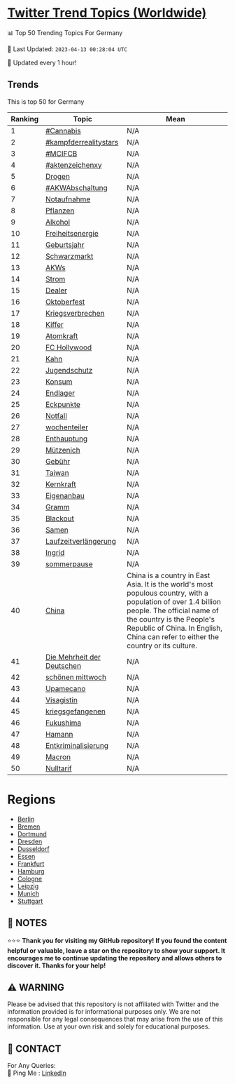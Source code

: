 [Twitter Trend Topics (Worldwide)](https://github.com/ErcinDedeoglu/Twitter-Trend-Topics)
==========


📊 Top 50 Trending Topics For Germany

📆 Last Updated: `2023-04-13 00:28:04 UTC`

🔧 Updated every 1 hour!


## Trends

This is top 50 for Germany

| Ranking | Topic | Mean |
| ------- | ------------ | ------------ |
| 1 | [#Cannabis](http://twitter.com/search?q=%23Cannabis) | N/A |
| 2 | [#kampfderrealitystars](http://twitter.com/search?q=%23kampfderrealitystars) | N/A |
| 3 | [#MCIFCB](http://twitter.com/search?q=%23MCIFCB) | N/A |
| 4 | [#aktenzeichenxy](http://twitter.com/search?q=%23aktenzeichenxy) | N/A |
| 5 | [Drogen](http://twitter.com/search?q=Drogen) | N/A |
| 6 | [#AKWAbschaltung](http://twitter.com/search?q=%23AKWAbschaltung) | N/A |
| 7 | [Notaufnahme](http://twitter.com/search?q=Notaufnahme) | N/A |
| 8 | [Pflanzen](http://twitter.com/search?q=Pflanzen) | N/A |
| 9 | [Alkohol](http://twitter.com/search?q=Alkohol) | N/A |
| 10 | [Freiheitsenergie](http://twitter.com/search?q=Freiheitsenergie) | N/A |
| 11 | [Geburtsjahr](http://twitter.com/search?q=Geburtsjahr) | N/A |
| 12 | [Schwarzmarkt](http://twitter.com/search?q=Schwarzmarkt) | N/A |
| 13 | [AKWs](http://twitter.com/search?q=AKWs) | N/A |
| 14 | [Strom](http://twitter.com/search?q=Strom) | N/A |
| 15 | [Dealer](http://twitter.com/search?q=Dealer) | N/A |
| 16 | [Oktoberfest](http://twitter.com/search?q=Oktoberfest) | N/A |
| 17 | [Kriegsverbrechen](http://twitter.com/search?q=Kriegsverbrechen) | N/A |
| 18 | [Kiffer](http://twitter.com/search?q=Kiffer) | N/A |
| 19 | [Atomkraft](http://twitter.com/search?q=Atomkraft) | N/A |
| 20 | [FC Hollywood](http://twitter.com/search?q=FC+Hollywood) | N/A |
| 21 | [Kahn](http://twitter.com/search?q=Kahn) | N/A |
| 22 | [Jugendschutz](http://twitter.com/search?q=Jugendschutz) | N/A |
| 23 | [Konsum](http://twitter.com/search?q=Konsum) | N/A |
| 24 | [Endlager](http://twitter.com/search?q=Endlager) | N/A |
| 25 | [Eckpunkte](http://twitter.com/search?q=Eckpunkte) | N/A |
| 26 | [Notfall](http://twitter.com/search?q=Notfall) | N/A |
| 27 | [wochenteiler](http://twitter.com/search?q=wochenteiler) | N/A |
| 28 | [Enthauptung](http://twitter.com/search?q=Enthauptung) | N/A |
| 29 | [Mützenich](http://twitter.com/search?q=M%c3%bctzenich) | N/A |
| 30 | [Gebühr](http://twitter.com/search?q=Geb%c3%bchr) | N/A |
| 31 | [Taiwan](http://twitter.com/search?q=Taiwan) | N/A |
| 32 | [Kernkraft](http://twitter.com/search?q=Kernkraft) | N/A |
| 33 | [Eigenanbau](http://twitter.com/search?q=Eigenanbau) | N/A |
| 34 | [Gramm](http://twitter.com/search?q=Gramm) | N/A |
| 35 | [Blackout](http://twitter.com/search?q=Blackout) | N/A |
| 36 | [Samen](http://twitter.com/search?q=Samen) | N/A |
| 37 | [Laufzeitverlängerung](http://twitter.com/search?q=Laufzeitverl%c3%a4ngerung) | N/A |
| 38 | [Ingrid](http://twitter.com/search?q=Ingrid) | N/A |
| 39 | [sommerpause](http://twitter.com/search?q=sommerpause) | N/A |
| 40 | [China](http://twitter.com/search?q=China) | China is a country in East Asia. It is the world's most populous country, with a population of over 1.4 billion people. The official name of the country is the People's Republic of China. In English, China can refer to either the country or its culture. |
| 41 | [Die Mehrheit der Deutschen](http://twitter.com/search?q=Die+Mehrheit+der+Deutschen) | N/A |
| 42 | [schönen mittwoch](http://twitter.com/search?q=sch%c3%b6nen+mittwoch) | N/A |
| 43 | [Upamecano](http://twitter.com/search?q=Upamecano) | N/A |
| 44 | [Visagistin](http://twitter.com/search?q=Visagistin) | N/A |
| 45 | [kriegsgefangenen](http://twitter.com/search?q=kriegsgefangenen) | N/A |
| 46 | [Fukushima](http://twitter.com/search?q=Fukushima) | N/A |
| 47 | [Hamann](http://twitter.com/search?q=Hamann) | N/A |
| 48 | [Entkriminalisierung](http://twitter.com/search?q=Entkriminalisierung) | N/A |
| 49 | [Macron](http://twitter.com/search?q=Macron) | N/A |
| 50 | [Nulltarif](http://twitter.com/search?q=Nulltarif) | N/A |



# Regions

* [Berlin](</Germany/Berlin.md>)
* [Bremen](</Germany/Bremen.md>)
* [Dortmund](</Germany/Dortmund.md>)
* [Dresden](</Germany/Dresden.md>)
* [Dusseldorf](</Germany/Dusseldorf.md>)
* [Essen](</Germany/Essen.md>)
* [Frankfurt](</Germany/Frankfurt.md>)
* [Hamburg](</Germany/Hamburg.md>)
* [Cologne](</Germany/Cologne.md>)
* [Leipzig](</Germany/Leipzig.md>)
* [Munich](</Germany/Munich.md>)
* [Stuttgart](</Germany/Stuttgart.md>)



## 📝 NOTES

⭐⭐⭐ **Thank you for visiting my GitHub repository! If you found the content helpful or valuable, leave a star on the repository to show your support. It encourages me to continue updating the repository and allows others to discover it. Thanks for your help!**


## ⚠️ WARNING

Please be advised that this repository is not affiliated with Twitter and the information provided is for informational purposes only. We are not responsible for any legal consequences that may arise from the use of this information. Use at your own risk and solely for educational purposes.


## 📨 CONTACT

 For Any Queries:  
            🏓 Ping Me : [LinkedIn](https://www.linkedin.com/in/ercindedeoglu/)
